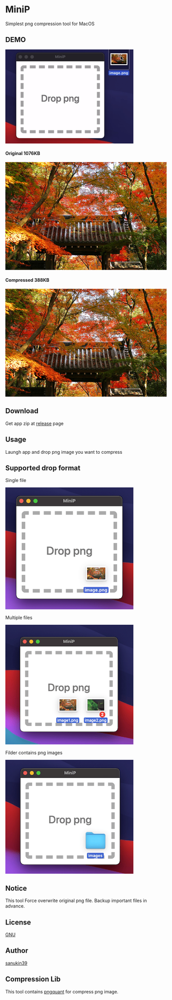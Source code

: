 # MiniP
Simplest png compression tool for MacOS

## DEMO
![demo](https://github.com/sanukin39/MiniP/blob/main/images/demo.gif)

#### Original 1076KB
![original](https://github.com/sanukin39/MiniP/blob/main/images/original.png)

#### Compressed 388KB
![converted](https://github.com/sanukin39/MiniP/blob/main/images/converted.png)

## Download
Get app zip at [release](https://github.com/sanukin39/MiniP/releases/new) page

## Usage
Laungh app and drop png image you want to compress

## Supported drop format
Single file

![file](https://github.com/sanukin39/MiniP/blob/main/images/file.png)

Multiple files

![file](https://github.com/sanukin39/MiniP/blob/main/images/files.png)

Filder contains png images

![file](https://github.com/sanukin39/MiniP/blob/main/images/folder.png)

## Notice
This tool Force overwrite original png file. Backup important files in advance.

## License
[GNU](https://github.com/sanukin39/MiniP/blob/main/LICENSE)

## Author
[sanukin39](https://github.com/sanukin39)

## Compression Lib
This tool contains [pngquant](https://pngquant.org/) for compress png image.
